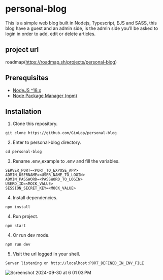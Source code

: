 # personal-blog

This is a simple web blog built in Nodejs, Typescript, EJS and SASS, this blog have a guest and an admin side, is the admin side you’ll be asked to login in order to add, edit or delete articles.

## project url

roadmap(https://roadmap.sh/projects/personal-blog)

## Prerequisites

- [NodeJS ^18.x](https://nodejs.org/en)
- [Node Package Manager (npm)](https://www.npmjs.com/)

## Installation

1. Clone this repository.

```shell
git clone https://github.com/GioLop/personal-blog
```

2. Enter to personal-blog directory.

```shell
cd personal-blog
```

3. Rename .env_example to .env and fill the variables.

```shell
SERVER_PORT=<PORT_TO_EXPOSE_APP>
ADMIN_USERNAME=<USER_NAME_TO_LOGIN>
ADMIN_PASSWORD=<PASSWORD_TO_LOGIN>
USERD_ID=<MOCK_VALUE>
SESSION_SECRET_KEY=<MOCK_VALUE>
```

4. Install dependencies.

 ```shell
npm install
```

4. Run project.

 ```shell
npm start
```

4. Or run dev mode.

 ```shell
npm run dev
```

5. Visit the url logged in your shell.

 ```shell
Server listening on http://localhost:PORT_DEFINED_IN_ENV_FILE
```
![Screenshot 2024-09-30 at 6 01 03 PM](https://github.com/user-attachments/assets/74114305-dde8-4e3a-ae6b-d01df3cdadb1)

